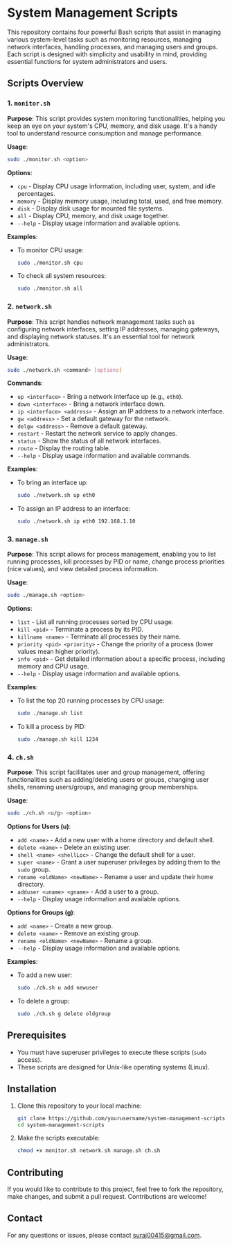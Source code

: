 
# System Management Scripts

This repository contains four powerful Bash scripts that assist in managing various system-level tasks such as monitoring resources, managing network interfaces, handling processes, and managing users and groups. Each script is designed with simplicity and usability in mind, providing essential functions for system administrators and users.

## Scripts Overview

### 1. `monitor.sh`

**Purpose**: 
This script provides system monitoring functionalities, helping you keep an eye on your system's CPU, memory, and disk usage. It's a handy tool to understand resource consumption and manage performance.

**Usage**:
```bash
sudo ./monitor.sh <option>
```

**Options**:
- `cpu` - Display CPU usage information, including user, system, and idle percentages.
- `memory` - Display memory usage, including total, used, and free memory.
- `disk` - Display disk usage for mounted file systems.
- `all` - Display CPU, memory, and disk usage together.
- `--help` - Display usage information and available options.

**Examples**:
- To monitor CPU usage:
  ```bash
  sudo ./monitor.sh cpu
  ```
- To check all system resources:
  ```bash
  sudo ./monitor.sh all
  ```

### 2. `network.sh`

**Purpose**: 
This script handles network management tasks such as configuring network interfaces, setting IP addresses, managing gateways, and displaying network statuses. It's an essential tool for network administrators.

**Usage**:
```bash
sudo ./network.sh <command> [options]
```

**Commands**:
- `up <interface>` - Bring a network interface up (e.g., `eth0`).
- `down <interface>` - Bring a network interface down.
- `ip <interface> <address>` - Assign an IP address to a network interface.
- `gw <address>` - Set a default gateway for the network.
- `delgw <address>` - Remove a default gateway.
- `restart` - Restart the network service to apply changes.
- `status` - Show the status of all network interfaces.
- `route` - Display the routing table.
- `--help` - Display usage information and available commands.

**Examples**:
- To bring an interface up:
  ```bash
  sudo ./network.sh up eth0
  ```
- To assign an IP address to an interface:
  ```bash
  sudo ./network.sh ip eth0 192.168.1.10
  ```

### 3. `manage.sh`

**Purpose**: 
This script allows for process management, enabling you to list running processes, kill processes by PID or name, change process priorities (nice values), and view detailed process information.

**Usage**:
```bash
sudo ./manage.sh <option>
```

**Options**:
- `list` - List all running processes sorted by CPU usage.
- `kill <pid>` - Terminate a process by its PID.
- `killname <name>` - Terminate all processes by their name.
- `priority <pid> <priority>` - Change the priority of a process (lower values mean higher priority).
- `info <pid>` - Get detailed information about a specific process, including memory and CPU usage.
- `--help` - Display usage information and available options.

**Examples**:
- To list the top 20 running processes by CPU usage:
  ```bash
  sudo ./manage.sh list
  ```
- To kill a process by PID:
  ```bash
  sudo ./manage.sh kill 1234
  ```

### 4. `ch.sh`

**Purpose**: 
This script facilitates user and group management, offering functionalities such as adding/deleting users or groups, changing user shells, renaming users/groups, and managing group memberships.

**Usage**:
```bash
sudo ./ch.sh <u/g> <option>
```

**Options for Users (u)**:
- `add <name>` - Add a new user with a home directory and default shell.
- `delete <name>` - Delete an existing user.
- `shell <name> <shellLoc>` - Change the default shell for a user.
- `super <name>` - Grant a user superuser privileges by adding them to the `sudo` group.
- `rename <oldName> <newName>` - Rename a user and update their home directory.
- `adduser <uname> <gname>` - Add a user to a group.
- `--help` - Display usage information and available options.

**Options for Groups (g)**:
- `add <name>` - Create a new group.
- `delete <name>` - Remove an existing group.
- `rename <oldName> <newName>` - Rename a group.
- `--help` - Display usage information and available options.

**Examples**:
- To add a new user:
  ```bash
  sudo ./ch.sh u add newuser
  ```
- To delete a group:
  ```bash
  sudo ./ch.sh g delete oldgroup
  ```

## Prerequisites

- You must have superuser privileges to execute these scripts (`sudo` access).
- These scripts are designed for Unix-like operating systems (Linux).

## Installation

1. Clone this repository to your local machine:
   ```bash
   git clone https://github.com/yourusername/system-management-scripts.git
   cd system-management-scripts
   ```

2. Make the scripts executable:
   ```bash
   chmod +x monitor.sh network.sh manage.sh ch.sh
   ```

## Contributing

If you would like to contribute to this project, feel free to fork the repository, make changes, and submit a pull request. Contributions are welcome!

## Contact

For any questions or issues, please contact [suraj00415@gmail.com](mailto:suraj00415@gmail.com).
